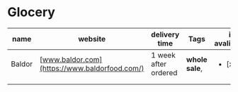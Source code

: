 # Glocery
| name | website | delivery time | Tags | is avaliable? |
|------|---------|---------------|------|---------------|
| Baldor | [www.baldor.com](https://www.baldorfood.com/) | 1 week after ordered | <b>whole sale</b>,  | <ul><li>[x]</li></ul> |
|   |   |   |   |   |
|   |   |   |   |   |
